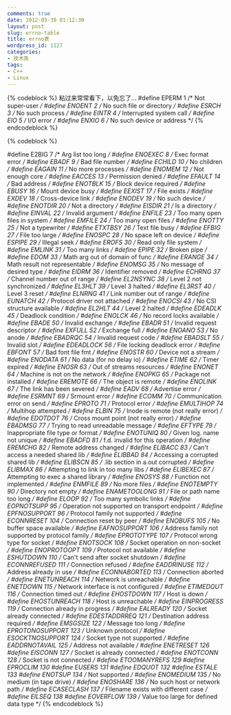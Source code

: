 ```yaml
---
comments: true
date: 2012-05-30 01:12:30
layout: post
slug: errno-table
title: errno表
wordpress_id: 1127
categories:
- 技术类
tags:
- C++
- Linux
---
```



{% codeblock %}
粘过来常常看下，以免忘了...
#define EPERM 1  /* Not super-user */
#define ENOENT 2 /* No such file or directory */
#define ESRCH 3  /* No such process */
#define EINTR 4  /* Interrupted system call */
#define EIO 5  /* I/O error */
#define ENXIO 6  /* No such device or address */
{% endcodeblock %}

<!-- more -->

{% codeblock %}

#define E2BIG 7  /* Arg list too long */
#define ENOEXEC 8 /* Exec format error */
#define EBADF 9  /* Bad file number */
#define ECHILD 10 /* No children */
#define EAGAIN 11 /* No more processes */
#define ENOMEM 12 /* Not enough core */
#define EACCES 13 /* Permission denied */
#define EFAULT 14 /* Bad address */
#define ENOTBLK 15 /* Block device required */
#define EBUSY 16 /* Mount device busy */
#define EEXIST 17 /* File exists */
#define EXDEV 18 /* Cross-device link */
#define ENODEV 19 /* No such device */
#define ENOTDIR 20 /* Not a directory */
#define EISDIR 21 /* Is a directory */
#define EINVAL 22 /* Invalid argument */
#define ENFILE 23 /* Too many open files in system */
#define EMFILE 24 /* Too many open files */
#define ENOTTY 25 /* Not a typewriter */
#define ETXTBSY 26 /* Text file busy */
#define EFBIG 27 /* File too large */
#define ENOSPC 28 /* No space left on device */
#define ESPIPE 29 /* Illegal seek */
#define EROFS 30 /* Read only file system */
#define EMLINK 31 /* Too many links */
#define EPIPE 32 /* Broken pipe */
#define EDOM 33  /* Math arg out of domain of func */
#define ERANGE 34 /* Math result not representable */
#define ENOMSG 35 /* No message of desired type */
#define EIDRM 36 /* Identifier removed */
#define ECHRNG 37 /* Channel number out of range */
#define EL2NSYNC 38 /* Level 2 not synchronized */
#define EL3HLT 39 /* Level 3 halted */
#define EL3RST 40 /* Level 3 reset */
#define ELNRNG 41 /* Link number out of range */
#define EUNATCH 42 /* Protocol driver not attached */
#define ENOCSI 43 /* No CSI structure available */
#define EL2HLT 44 /* Level 2 halted */
#define EDEADLK 45 /* Deadlock condition */
#define ENOLCK 46 /* No record locks available */
#define EBADE 50 /* Invalid exchange */
#define EBADR 51 /* Invalid request descriptor */
#define EXFULL 52 /* Exchange full */
#define ENOANO 53 /* No anode */
#define EBADRQC 54 /* Invalid request code */
#define EBADSLT 55 /* Invalid slot */
#define EDEADLOCK 56 /* File locking deadlock error */
#define EBFONT 57 /* Bad font file fmt */
#define ENOSTR 60 /* Device not a stream */
#define ENODATA 61 /* No data (for no delay io) */
#define ETIME 62 /* Timer expired */
#define ENOSR 63 /* Out of streams resources */
#define ENONET 64 /* Machine is not on the network */
#define ENOPKG 65 /* Package not installed */
#define EREMOTE 66 /* The object is remote */
#define ENOLINK 67 /* The link has been severed */
#define EADV 68  /* Advertise error */
#define ESRMNT 69 /* Srmount error */
#define ECOMM 70 /* Communication error on send */
#define EPROTO 71 /* Protocol error */
#define EMULTIHOP 74 /* Multihop attempted */
#define ELBIN 75 /* Inode is remote (not really error) */
#define EDOTDOT 76 /* Cross mount point (not really error) */
#define EBADMSG 77 /* Trying to read unreadable message */
#define EFTYPE 79 /* Inappropriate file type or format */
#define ENOTUNIQ 80 /* Given log. name not unique */
#define EBADFD 81 /* f.d. invalid for this operation */
#define EREMCHG 82 /* Remote address changed */
#define ELIBACC 83 /* Can't access a needed shared lib */
#define ELIBBAD 84 /* Accessing a corrupted shared lib */
#define ELIBSCN 85 /* .lib section in a.out corrupted */
#define ELIBMAX 86 /* Attempting to link in too many libs */
#define ELIBEXEC 87 /* Attempting to exec a shared library */
#define ENOSYS 88 /* Function not implemented */
#define ENMFILE 89      /* No more files */
#define ENOTEMPTY 90 /* Directory not empty */
#define ENAMETOOLONG 91 /* File or path name too long */
#define ELOOP 92 /* Too many symbolic links */
#define EOPNOTSUPP 95 /* Operation not supported on transport endpoint */
#define EPFNOSUPPORT 96 /* Protocol family not supported */
#define ECONNRESET 104  /* Connection reset by peer */
#define ENOBUFS 105 /* No buffer space available */
#define EAFNOSUPPORT 106 /* Address family not supported by protocol family */
#define EPROTOTYPE 107 /* Protocol wrong type for socket */
#define ENOTSOCK 108 /* Socket operation on non-socket */
#define ENOPROTOOPT 109 /* Protocol not available */
#define ESHUTDOWN 110 /* Can't send after socket shutdown */
#define ECONNREFUSED 111 /* Connection refused */
#define EADDRINUSE 112  /* Address already in use */
#define ECONNABORTED 113 /* Connection aborted */
#define ENETUNREACH 114  /* Network is unreachable */
#define ENETDOWN 115  /* Network interface is not configured */
#define ETIMEDOUT 116  /* Connection timed out */
#define EHOSTDOWN 117  /* Host is down */
#define EHOSTUNREACH 118 /* Host is unreachable */
#define EINPROGRESS 119  /* Connection already in progress */
#define EALREADY 120  /* Socket already connected */
#define EDESTADDRREQ 121 /* Destination address required */
#define EMSGSIZE 122  /* Message too long */
#define EPROTONOSUPPORT 123 /* Unknown protocol */
#define ESOCKTNOSUPPORT 124 /* Socket type not supported */
#define EADDRNOTAVAIL 125 /* Address not available */
#define ENETRESET 126
#define EISCONN 127  /* Socket is already connected */
#define ENOTCONN 128  /* Socket is not connected */
#define ETOOMANYREFS 129
#define EPROCLIM 130
#define EUSERS 131
#define EDQUOT 132
#define ESTALE 133
#define ENOTSUP 134  /* Not supported */
#define ENOMEDIUM 135   /* No medium (in tape drive) */
#define ENOSHARE 136    /* No such host or network path */
#define ECASECLASH 137  /* Filename exists with different case */
#define EILSEQ 138
#define EOVERFLOW 139 /* Value too large for defined data type */
{% endcodeblock %}

